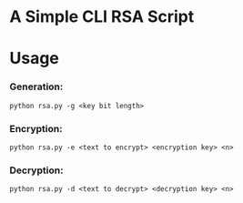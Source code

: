 # A Simple CLI RSA Script

# Usage
### Generation:
`python rsa.py -g <key bit length>`
### Encryption:
`python rsa.py -e <text to encrypt> <encryption key> <n>`
### Decryption:
`python rsa.py -d <text to decrypt> <decryption key> <n>`
